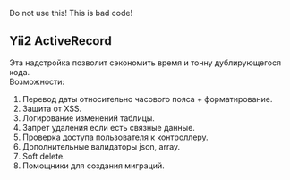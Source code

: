 Do not use this! This is bad code!

Yii2 ActiveRecord
------------
Эта надстройка позволит сэкономить время и тонну дублирующегося кода.<br>
Возможности:

1. Перевод даты относительно часового пояса + форматирование.
2. Защита от XSS.
3. Логирование изменений таблицы.
4. Запрет удаления если есть связные данные.
5. Проверка доступа пользователя к контроллеру.
6. Дополнительные валидаторы json, array.
7. Soft delete.
8. Помощники для создания миграций.
